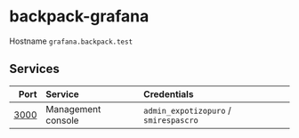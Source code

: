 # backpack-grafana

Hostname `grafana.backpack.test`

## Services

| Port | Service | Credentials
| ---: | :------ | :----------
| [3000](http://grafana.backpack.test:3000) | Management console | `admin_expotizopuro` / `smirespascro`
